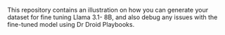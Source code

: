 This repository contains an illustration on how you can generate your dataset for fine tuning Llama 3.1- 8B, and also debug any issues with the fine-tuned model using Dr Droid Playbooks.
